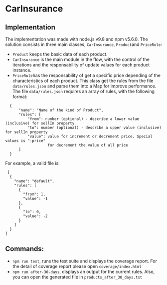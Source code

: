 # CarInsurance
## Implementation
The implementation was made with node.js v9.8 and npm v5.6.0.
The solution consists in three main classes, `CarInsurance`,  `Product`and `PriceRule`:
- `Product` keeps the basic data of each product.
- `CarInsurance` is the main module in the flow, with the control of the iterations and the responsability of update values for each product instance.
- `PriceRule`has the responsability of get a specific price depending of the characteristics of each product. This class get the rules from the file `data/rules.json` and parse them into a Map for improve performance. The file `data/rules.json` requires an array of rules, with the following format:
```
  {
      "name": "Name of the kind of Product",
      "rules": [
          "from": number (optional) - describe a lower value (inclusive) for sellIn property
          "to": number (optional) - describe a upper value (inclusive) for sellIn property
          "value": value for increment or decrement price. Special values is "-price"
                   for decrement the value of all price
      ]
  }
```

For example, a valid file is:
```
 [
  {
    "name": "default",
    "rules": [
      {
        "from": 1,
        "value": -1
      },
      {
        "to": 0,
        "value": -2
      }
    ]
  }
]
```

## Commands:
- `npm run test`, runs the test suite and displays the coverage report. For the detail of coverage report please open `coverage/index.html`
- `npm run after-30-days`, displays an output for the current rules. Also, you can open the generated file in `products_after_30_days.txt`
